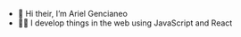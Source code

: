 - 👋 Hi their, I’m Ariel Gencianeo
- 👨‍💻 I develop things in the web using JavaScript and React


<!---
17Ariel/17Ariel is a ✨ special ✨ repository because its `README.md` (this file) appears on your GitHub profile.
You can click the Preview link to take a look at your changes.
--->
